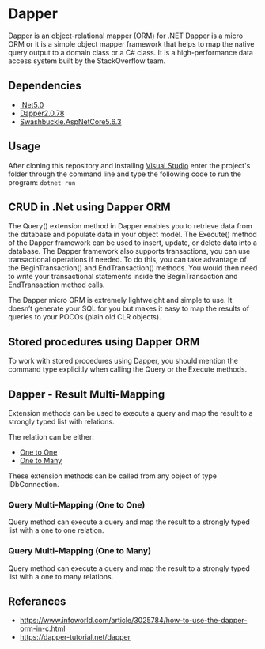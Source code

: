 # Dapper

Dapper is an object-relational mapper (ORM) for .NET Dapper is a micro ORM or it is a simple object mapper framework that helps to map the native query output to a domain class or a C# class. It is a high-performance data access system built by the StackOverflow team. 



## Dependencies

-   [.Net5.0](https://dotnet.microsoft.com/download/dotnet/5.0)
-   [Dapper2.0.78](https://www.nuget.org/packages/Dapper/)
-   [Swashbuckle.AspNetCore5.6.3](https://www.nuget.org/packages/Swashbuckle.AspNetCore.Swagger/)



## Usage

After cloning this repository and installing  [Visual Studio](https://visualstudio.microsoft.com/tr/downloads/)  enter the project's folder through the command line and type the following code to run the program:  `dotnet run`

## CRUD in .Net using Dapper ORM

The Query() extension method in Dapper enables you to retrieve data from the database and populate data in your object model. The Execute() method of the Dapper framework can be used to insert, update, or delete data into a database. 
The Dapper framework also supports transactions, you can use transactional operations if needed. To do this, you can take advantage of the BeginTransaction() and EndTransaction() methods. You would then need to write your transactional statements inside the BeginTransaction and EndTransaction method calls.

The Dapper micro ORM is extremely lightweight and simple to use. It doesn’t generate your SQL for you but makes it easy to map the results of queries to your POCOs (plain old CLR objects).

## Stored procedures using Dapper ORM
To work with stored procedures using Dapper, you should mention the command type explicitly when calling the Query or the Execute methods. 

## Dapper - Result Multi-Mapping

Extension methods can be used to execute a query and map the result to a strongly typed list with relations.

The relation can be either:

-   [One to One](https://dapper-tutorial.net/result-multi-mapping#example---query-multi-mapping-one-to-one)
-   [One to Many](https://dapper-tutorial.net/result-multi-mapping#example---query-multi-mapping-one-to-many)

These extension methods can be called from any object of type IDbConnection.


### Query Multi-Mapping (One to One)[](https://dapper-tutorial.net/result-multi-mapping#example-query-multi-mapping-one-to-one)

Query method can execute a query and map the result to a strongly typed list with a one to one relation.

 

### Query Multi-Mapping (One to Many)[](https://dapper-tutorial.net/result-multi-mapping#example-query-multi-mapping-one-to-many)

Query method can execute a query and map the result to a strongly typed list with a one to many relations.

## Referances

-  https://www.infoworld.com/article/3025784/how-to-use-the-dapper-orm-in-c.html
- https://dapper-tutorial.net/dapper



